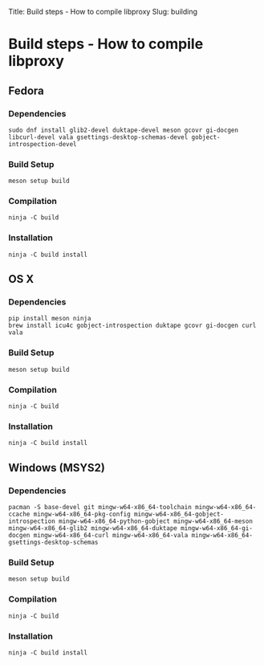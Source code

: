 Title: Build steps - How to compile libproxy
Slug: building

# Build steps - How to compile libproxy

## Fedora

### Dependencies

```
sudo dnf install glib2-devel duktape-devel meson gcovr gi-docgen libcurl-devel vala gsettings-desktop-schemas-devel gobject-introspection-devel
```

### Build Setup

```
meson setup build
```

### Compilation

```
ninja -C build
```

### Installation

```
ninja -C build install
```

## OS X

### Dependencies

```
pip install meson ninja
brew install icu4c gobject-introspection duktape gcovr gi-docgen curl vala
```

### Build Setup

```
meson setup build
```

### Compilation

```
ninja -C build
```

### Installation

```
ninja -C build install
```

## Windows (MSYS2)

### Dependencies

```
pacman -S base-devel git mingw-w64-x86_64-toolchain mingw-w64-x86_64-ccache mingw-w64-x86_64-pkg-config mingw-w64-x86_64-gobject-introspection mingw-w64-x86_64-python-gobject mingw-w64-x86_64-meson mingw-w64-x86_64-glib2 mingw-w64-x86_64-duktape mingw-w64-x86_64-gi-docgen mingw-w64-x86_64-curl mingw-w64-x86_64-vala mingw-w64-x86_64-gsettings-desktop-schemas
```

### Build Setup

```
meson setup build
```

### Compilation

```
ninja -C build
```

### Installation

```
ninja -C build install
```

